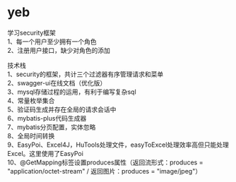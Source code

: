 # yeb
学习security框架\
1、每一个用户至少拥有一个角色\
2、注册用户接口，缺少对角色的添加

技术栈\
1、security的框架，共计三个过滤器有序管理请求和菜单\
2、swagger-ui在线文档（优化版）\
3、mysql存储过程的运用，有利于编写复杂sql\
4、常量枚举集合\
5、验证码生成并存在全局的请求会话中\
6、mybatis-plus代码生成器\
7、mybatis分页配置，实体忽略\
8、全局时间转换\
9、EasyPoi、Excel4J，HuTools处理文件，easyToExcel处理效率高但只能处理Excel。这里使用了EasyPoi\
10、@GetMapping标签设置produces属性（返回流形式：produces = "application/octet-stream" / 返回图片：produces = "image/jpeg"）
